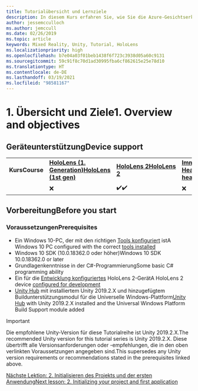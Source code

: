 ```yaml
---
title: Tutorialübersicht und Lernziele
description: In diesem Kurs erfahren Sie, wie Sie die Azure-Gesichtserkennung in einer Mixed Reality-Anwendung implementieren.
author: jessemcculloch
ms.author: jemccull
ms.date: 02/26/2019
ms.topic: article
keywords: Mixed Reality, Unity, Tutorial, HoloLens
ms.localizationpriority: high
ms.openlocfilehash: b7e04a03f01beb1438f6f723c3938d05a60c9131
ms.sourcegitcommit: 59c91f8c70d1ad30995fba6cf862615e25e78d10
ms.translationtype: HT
ms.contentlocale: de-DE
ms.lasthandoff: 03/19/2021
ms.locfileid: "98581167"
---
```

# <a name="1-overview-and-objectives"></a><span data-ttu-id="e654f-104">1. Übersicht und Ziele</span><span class="sxs-lookup"><span data-stu-id="e654f-104">1. Overview and objectives</span></span>

## <a name="device-support"></a><span data-ttu-id="e654f-105">Geräteunterstützung</span><span class="sxs-lookup"><span data-stu-id="e654f-105">Device support</span></span>

<table>
    <colgroup>
    <col width="25%" />
    <col width="25%" />
    <col width="25%" />
    <col width="25%" />
    </colgroup>
    <tr>
        <td><span data-ttu-id="e654f-106"><strong>Kurs</strong></span><span class="sxs-lookup"><span data-stu-id="e654f-106"><strong>Course</strong></span></span></td>
        <td><span data-ttu-id="e654f-107"><a href="/hololens/hololens1-hardware"><strong>HoloLens (1. Generation)</strong></a></span><span class="sxs-lookup"><span data-stu-id="e654f-107"><a href="/hololens/hololens1-hardware"><strong>HoloLens (1st gen)</strong></a></span></span></td>
        <td><span data-ttu-id="e654f-108"><a href="https://www.microsoft.com//hololens/hardware"><strong>HoloLens 2</strong></a></span><span class="sxs-lookup"><span data-stu-id="e654f-108"><a href="https://www.microsoft.com//hololens/hardware"><strong>HoloLens 2</strong></a></span></span></td>
        <td><span data-ttu-id="e654f-109"><a href="../../../discover/immersive-headset-hardware-details.md"><strong>Immersive Headsets</strong></a></span><span class="sxs-lookup"><span data-stu-id="e654f-109"><a href="../../../discover/immersive-headset-hardware-details.md"><strong>Immersive headsets</strong></a></span></span></td>
    </tr>
     <tr>
        <td></td>
        <td>❌</td>
        <td><span data-ttu-id="e654f-110">✔️</span><span class="sxs-lookup"><span data-stu-id="e654f-110">✔️</span></span></td>
        <td>❌</td>
    </tr>
</table>

## <a name="before-you-start"></a><span data-ttu-id="e654f-111">Vorbereitung</span><span class="sxs-lookup"><span data-stu-id="e654f-111">Before you start</span></span>

### <a name="prerequisites"></a><span data-ttu-id="e654f-112">Voraussetzungen</span><span class="sxs-lookup"><span data-stu-id="e654f-112">Prerequisites</span></span>

* <span data-ttu-id="e654f-113">Ein Windows 10-PC, der mit den richtigen [Tools konfiguriert](../../install-the-tools.md) ist</span><span class="sxs-lookup"><span data-stu-id="e654f-113">A Windows 10 PC configured with the correct [tools installed](../../install-the-tools.md)</span></span>
* <span data-ttu-id="e654f-114">Windows 10 SDK (10.0.18362.0 oder höher)</span><span class="sxs-lookup"><span data-stu-id="e654f-114">Windows 10 SDK 10.0.18362.0 or later</span></span>
* <span data-ttu-id="e654f-115">Grundlagenkenntnisse in der C#-Programmierung</span><span class="sxs-lookup"><span data-stu-id="e654f-115">Some basic C# programming ability</span></span>
* <span data-ttu-id="e654f-116">Ein für die [Entwicklung konfiguriertes](../../platform-capabilities-and-apis/using-visual-studio.md#enabling-developer-mode) HoloLens 2-Gerät</span><span class="sxs-lookup"><span data-stu-id="e654f-116">A HoloLens 2 device [configured for development](../../platform-capabilities-and-apis/using-visual-studio.md#enabling-developer-mode)</span></span>
* <span data-ttu-id="e654f-117"><a href="https://docs.unity3d.com/Manual/GettingStartedInstallingHub.html" target="_blank">Unity Hub</a> mit installiertem Unity 2019.2.X und hinzugefügtem Buildunterstützungsmodul für die Universelle Windows-Plattform</span><span class="sxs-lookup"><span data-stu-id="e654f-117"><a href="https://docs.unity3d.com/Manual/GettingStartedInstallingHub.html" target="_blank">Unity Hub</a> with Unity 2019.2.X installed and the Universal Windows Platform Build Support module added</span></span>

> [!IMPORTANT]
> <span data-ttu-id="e654f-118">Die empfohlene Unity-Version für diese Tutorialreihe ist Unity 2019.2.X.</span><span class="sxs-lookup"><span data-stu-id="e654f-118">The recommended Unity version for this tutorial series is Unity 2019.2.X.</span></span> <span data-ttu-id="e654f-119">Diese übertrifft alle Versionsanforderungen oder -empfehlungen, die in den oben verlinkten Voraussetzungen angegeben sind.</span><span class="sxs-lookup"><span data-stu-id="e654f-119">This supersedes any Unity version requirements or recommendations stated in the prerequisites linked above.</span></span>

[<span data-ttu-id="e654f-120">Nächste Lektion: 2. Initialisieren des Projekts und der ersten Anwendung</span><span class="sxs-lookup"><span data-stu-id="e654f-120">Next lesson: 2. Initializing your project and first application</span></span>](./mr-learning-base-02.md)